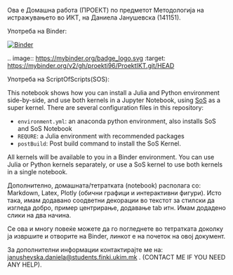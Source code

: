 Ова е Домашна работа (ПРОЕКТ) по предметот Методологија на истражувањето во ИКТ, на Даниела Јанушевска (141151).

Употреба на Binder: 

[![Binder](https://mybinder.org/badge_logo.svg)](https://mybinder.org/v2/gh/proekti96/ProektIKT.git/HEAD)

.. image:: https://mybinder.org/badge_logo.svg
 :target: https://mybinder.org/v2/gh/proekti96/ProektIKT.git/HEAD
 
Употреба на ScriptOfScripts(SOS): 

This notebook shows how you can install a Julia and Python environment side-by-side, and use
both kernels in a Jupyter Notebook, using [SoS](https://vatlab.github.io/sos-docs) as a super kernel.
There are several configuration files in this repository:

* `environment.yml`: an anaconda python environment, also installs SoS and SoS Notebook
* `REQURE`: a Julia environment with recommended packages
* `postBuild`: Post build command to install the SoS Kernel.

All kernels will be available to you in a Binder environment. You can use
Julia or Python kernels separately, or use a SoS kernel to use both kernels
in a single notebook.

Дополнително, домашната/тетратката (notebook) располага со: Markdown, Latex, Plotly (обични графици и интерактивни фигури). 
Исто така, имам додавано соодветни декорации во текстот за стилски да изгледа добро, пример центрирање, додавање tab итн. 
Имам додадено слики на два начина.

Се ова и многу повеќе можете да го погледнете во тетратката доколку ја извршите и отворите на Binder, линкот е на почеток на овој документ. 

За дополнителни информации контактирајте ме на:  janushevska.daniela@students.finki.ukim.mk . 
(CONTACT ME IF YOU NEED ANY HELP).